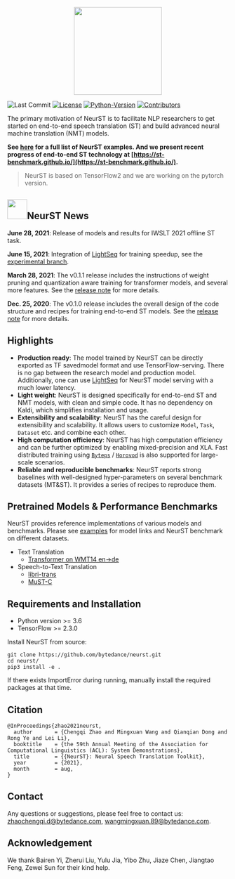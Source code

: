 <p align="center">
  <img src="http://sf3-ttcdn-tos.pstatp.com/obj/nlp-opensource/neurst/neurst_newlogo.png" height="200">
</p>

![Last Commit](https://img.shields.io/github/last-commit/bytedance/neurst)
[![License](https://img.shields.io/badge/License-Apache%202.0-brightgreen.svg)](https://opensource.org/licenses/Apache-2.0)
[![Python-Version](https://img.shields.io/badge/Python-3.6%7C3.7%7C3.8-brightgreen)](https://github.com/bytedance/neurst)
[![Contributors](https://img.shields.io/badge/contributions-welcome-brightgreen.svg?style=flat)](to_be_add)

The primary motivation of NeurST is to facilitate NLP researchers to get started on end-to-end speech translation (ST) and build advanced neural machine translation (NMT) models. 

**See [here](/examples) for a full list of NeurST examples. And we present recent progress of end-to-end ST technology at [https://st-benchmark.github.io/](https://st-benchmark.github.io/).** 

> NeurST is based on TensorFlow2 and we are working on the pytorch version.

## <img src="http://sf3-ttcdn-tos.pstatp.com/obj/nlp-opensource/neurst/icon-for-new-9.jpg" width="45">NeurST News
**June 28, 2021**: Release of models and results for IWSLT 2021 offline ST task.

**June 15, 2021**: Integration of [LightSeq](https://github.com/bytedance/lightseq) for training speedup, see the [experimental branch](https://github.com/bytedance/neurst/tree/lightseq).

**March 28, 2021**: The v0.1.1 release includes the instructions of weight pruning and quantization aware training for transformer models, and several more features. See the [release note](https://github.com/bytedance/neurst/releases/tag/v0.1.1) for more details.

**Dec. 25, 2020**: The v0.1.0 release includes the overall design of the code structure and recipes for training end-to-end ST models. See the [release note](https://github.com/bytedance/neurst/releases/tag/v0.1.0) for more details.


## Highlights

- **Production ready**: The model trained by NeurST can be directly exported as TF savedmodel format and use TensorFlow-serving. There is no gap between the research model and production model. Additionally, one can use [LightSeq](https://github.com/bytedance/lightseq) for NeurST model serving with a much lower latency.
- **Light weight**: NeurST is designed specifically for end-to-end ST and NMT models, with clean and simple code. It has no dependency on Kaldi, which simplifies installation and usage.
- **Extensibility and scalability**: NeurST has the careful design for extensibility and scalability. It allows users to customize `Model`, `Task`, `Dataset` etc. and combine each other.
- **High computation efficiency**: NeurST has high computation efficiency and can be further optimized by enabling mixed-precision and XLA. Fast distributed training using [`Byteps`](https://github.com/bytedance/byteps) / [`Horovod`](https://github.com/horovod/horovod) is also supported for large-scale scenarios.
- **Reliable and reproducible benchmarks**: NeurST reports strong baselines with well-designed hyper-parameters on several benchmark datasets (MT&ST). It provides a series of recipes to reproduce them. 


## Pretrained Models & Performance Benchmarks
NeurST provides reference implementations of various models and benchmarks. Please see [examples](/examples) for model links and NeurST benchmark on different datasets.

- Text Translation
    - [Transformer on WMT14 en->de](/examples/translation)
- Speech-to-Text Translation
    - [libri-trans](/examples/speech_to_text/augmented_librispeech)
    - [MuST-C](/examples/speech_to_text/must-c)


## Requirements and Installation

- Python version >= 3.6
- TensorFlow >= 2.3.0

Install NeurST from source:
```
git clone https://github.com/bytedance/neurst.git
cd neurst/
pip3 install -e .
```
If there exists ImportError during running, manually install the required packages at that time.

## Citation
```
@InProceedings{zhao2021neurst,
  author       = {Chengqi Zhao and Mingxuan Wang and Qianqian Dong and Rong Ye and Lei Li},
  booktitle    = {the 59th Annual Meeting of the Association for Computational Linguistics (ACL): System Demonstrations},
  title        = {{NeurST}: Neural Speech Translation Toolkit},
  year         = {2021},
  month        = aug,
}
```

## Contact
Any questions or suggestions, please feel free to contact us: [zhaochengqi.d@bytedance.com](mailto:zhaochengqi.d@bytedance.com), [wangmingxuan.89@bytedance.com](mailto:wangmingxuan.89@bytedance.com).

## Acknowledgement
We thank Bairen Yi, Zherui Liu, Yulu Jia, Yibo Zhu, Jiaze Chen, Jiangtao Feng, Zewei Sun for their kind help. 



